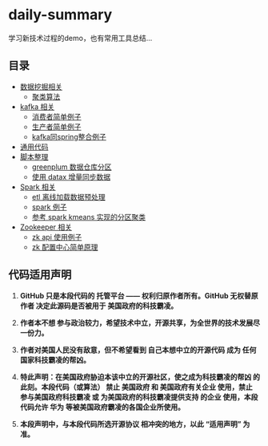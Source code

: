 # daily-summary

学习新技术过程的demo，也有常用工具总结...

## 目录

* [数据挖掘相关](data-mining/README.md)
    * [聚类算法](data-mining/cluster-algorithm/README.md)
* [kafka 相关](kafka)
    * [消费者简单例子](kafka/kafaka-consumer)
    * [生产者简单例子](kafka/kafka-producer)
    * [kafka同spring整合例子](kafka/kafka-spring-integration)
* [通用代码](my-common)
* [脚本整理](my-script)
    * [greenplum 数据仓库分区](my-script/dw-partition-gp/README.md)
    * [使用 datax 增量同步数据](my-script/etl-sync-datax/README.md)  
* [Spark 相关](spark/README.md)
    * [etl 离线加载数据预处理](spark/etl-offline-preprocess/README.md)
    * [spark 例子](spark/spark-example/README.md)
    * [参考 spark kmeans 实现的分区聚类](spark/spark-partitioning/README.md)
* [Zookeeper 相关](zookeeper/README.md)
    * [zk api 使用例子](zookeeper/zk-example/README.md)
    * [zk 配置中心简单原理](zookeeper/zk-config-server/README.md)

## 代码适用声明

1. **GitHub 只是本段代码的 托管平台 —— 权利归原作者所有。GitHub 无权替原作者 决定此源码是否被用于 美国政府的科技霸凌。**

2. **作者本不想 参与政治较力，希望技术中立，开源共享，为全世界的技术发展尽一份力。**

3. **作者对美国人民没有敌意，但不希望看到 自己本想中立的开源代码 成为 任何国家科技霸凌的帮凶。**

4. **特此声明：在美国政府胁迫本该中立的开源社区，使之成为科技霸凌的帮凶 的此刻。本段代码（或算法） 禁止 美国政府 和 美国政府有关企业 使用，禁止 参与美国政府科技霸凌 或 为美国政府的科技霸凌提供支持 的企业 使用，本段代码允许 华为 等被美国政府霸凌的各国企业所使用。**

5. **本段声明中，与本段代码所选开源协议 相冲突的地方，以此 “适用声明” 为准。**